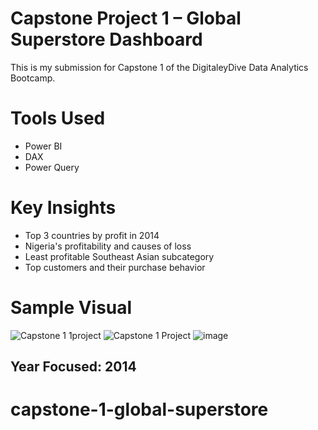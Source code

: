 # Capstone Project 1 – Global Superstore Dashboard

This is my submission for Capstone 1 of the DigitaleyDive Data Analytics Bootcamp.

# Tools Used
- Power BI
- DAX
- Power Query

# Key Insights
- Top 3 countries by profit in 2014
- Nigeria's profitability and causes of loss
- Least profitable Southeast Asian subcategory
- Top customers and their purchase behavior

# Sample Visual
![Capstone 1 1project](https://github.com/user-attachments/assets/0a609fa9-3e13-4a24-a8ff-c1e333788363)
![Capstone 1 Project](https://github.com/user-attachments/assets/faccaa57-c00e-4c41-a998-ce7885d23acd)
![image](https://github.com/user-attachments/assets/d34607cb-5c26-48b5-bdd2-9eaf31878cea)


## Year Focused: 2014
# capstone-1-global-superstore
